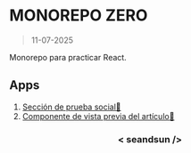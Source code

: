 # MONOREPO ZERO

>11-07-2025

Monorepo para practicar React.

## Apps

1. [Sección de prueba social🔗](https://seandsun.github.io/monorepo-zero-react/apps/01-social-proof-section/)
2. [Componente de vista previa del artículo🔗](https://seandsun.github.io/monorepo-zero-react/apps/02-article-preview-component/)

<h3 align="center">< seandsun /></h3>